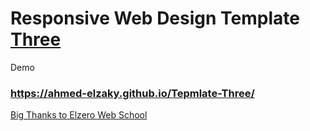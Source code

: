 # Responsive Web Design Template <ins>Three</ins>

Demo

### https://ahmed-elzaky.github.io/Tepmlate-Three/


[Big Thanks to Elzero Web School](https://elzero.org/)
